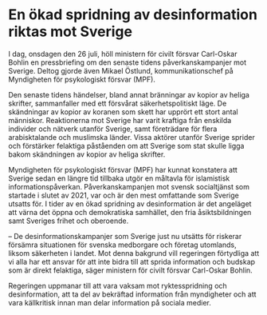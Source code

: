 # En ökad spridning av desinformation riktas mot Sverige

I dag, onsdagen den 26 juli, höll ministern för civilt försvar Carl-Oskar Bohlin en pressbriefing om den senaste tidens påverkanskampanjer mot Sverige. Deltog gjorde även Mikael Östlund, kommunikationschef på Myndigheten för psykologiskt försvar (MPF).

Den senaste tidens händelser, bland annat bränningar av kopior av heliga skrifter, sammanfaller med ett försvårat säkerhetspolitiskt läge. De skändningar av kopior av koranen som skett har upprört ett stort antal människor. Reaktionerna mot Sverige har varit kraftiga från enskilda individer och nätverk utanför Sverige, samt företrädare för flera arabisktalande och muslimska länder. Vissa aktörer utanför Sverige sprider och förstärker felaktiga påståenden om att Sverige som stat skulle ligga bakom skändningen av kopior av heliga skrifter.

Myndigheten för psykologiskt försvar (MPF) har kunnat konstatera att Sverige sedan en längre tid tillbaka utgör en måltavla för islamistisk informationspåverkan. Påverkanskampanjen mot svensk socialtjänst som startade i slutet av 2021, var och är den mest omfattande som Sverige utsatts för. I tider av en ökad spridning av desinformation är det angeläget att värna det öppna och demokratiska samhället, den fria åsiktsbildningen samt Sveriges frihet och oberoende.

– De desinformationskampanjer som Sverige just nu utsätts för riskerar försämra situationen för svenska medborgare och företag utomlands, liksom säkerheten i landet. Mot denna bakgrund vill regeringen förtydliga att vi alla har ett ansvar för att inte bidra till att sprida information och budskap som är direkt felaktiga, säger ministern för civilt försvar Carl-Oskar Bohlin.

Regeringen uppmanar till att vara vaksam mot ryktesspridning och desinformation, att ta del av bekräftad information från myndigheter och att vara källkritisk innan man delar information på sociala medier.
